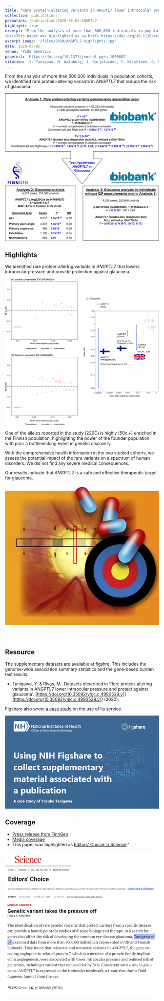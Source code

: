 ```yaml
---
title: "Rare protein-altering variants in ANGPTL7 lower intraocular pressure and protect against glaucoma"
collection: publications
permalink: /publication/2020-05-05-ANGPTL7
highlight: true
excerpt: "From the analysis of more than 500,000 individuals in population cohorts, we identified rare protein-altering variants in _ANGPTL7_ that reduce the risk of glaucoma. One of the alleles reported in the study (220C) is highly (50x +) enriched in the Finnish population, highlighting the power of the founder population with prior a bottlenecking event in genetic discovery. With the comprehensive health information in the two studied cohorts, we assess the potential impact of the rare variants on a spectrum of human disorders. We did not find any severe medical consequences. Our results indicate that ANGPTL7 is a safe and effective therapeutic target for glaucoma.
<br/>This paper was highlighted as <a href='https://doi.org/10.1126/science.2020.368.6494.twil' target='_blank'>Editors’ Choice in Science</a>."
excerpt_image: '/files/2020/ANGPTL7-highlights.jpg'
date: 2020-05-05
venue: 'PLOS Genetics'
paperurl: 'https://doi.org/10.1371/journal.pgen.1008682'
citation: 'Y. Tanigawa, M. Wainberg, J. Karjalainen, T. Kiiskinen, G. Venkataraman, S. Lemmelä, J. A. Turunen, R. R. Graham, A. S. Havulinna, M. Perola, A. Palotie, FinnGen, M. J. Daly, M. A. Rivas, Rare protein-altering variants in ANGPTL7 lower intraocular pressure and protect against glaucoma. PLOS Genetics. 16, e1008682 (2020).'
---
```

<!-- ispublishedpreprint: "True" -->

From the analysis of more than 500,000 individuals in population cohorts, we identified rare protein-altering variants in _ANGPTL7_ that reduce the risk of glaucoma.

![ANGPTL7 paper figure 1](/files/2020/ANGPTL7-Fig1.jpg)

## Highlights

We identified rare protein-altering variants in _ANGPTL7_ that lowers intraocular pressure and provide protection against glaucoma.

![ANGPTL7 paper figure S9](/files/2020/ANGPTL7-FigS9.png)

One of the alleles reported in the study (220C) is highly (50x +) enriched in the Finnish population, highlighting the power of the founder population with prior a bottlenecking event in genetic discovery.

With the comprehensive health information in the two studied cohorts, we assess the potential impact of the rare variants on a spectrum of human disorders. We did not find any severe medical consequences.

Our results indicate that _ANGPTL7_ is a safe and effective therapeutic target for glaucoma.

![ANGPTL7 as a therapeutic target](/files/2020/ANGPTL7-PR.jpg)

## Resource

The supplementary datasets are available at figshre. This includes the genome-wide association summary statistics and the gene-based burden test results.

- Tanigawa, Y. & Rivas, M.. Datasets described in 'Rare protein-altering variants in ANGPTL7 lower intraocular pressure and protect against glaucoma'. [https://doi.org/10.35092/yhjc.c.4990529.v1](https://doi.org/10.35092/yhjc.c.4990529.v1) (2020).

Figshare also wrote [a case study](https://doi.org/10.6084/m9.figshare.12640247) on the use of its service.

[![ANGPTL7 figshare case study image](/files/2020/ANGPTL7-figshare-case-study.png)](https://doi.org/10.6084/m9.figshare.12640247)

## Coverage

- [Press release from FinnGen](https://www.finngen.fi/en/node/97)
- [Media coverage](https://profiles.impactstory.org/u/0000-0001-9759-157X/p/CWtX8KCwWi)
- This paper was highlighted as [Editors’ Choice in Science](https://doi.org/10.1126/science.2020.368.6494.twil)."

[![Editors’ Choice in Science](/files/2020/ANGPTL7-Science-Editors-Choice-screenshot.png)](https://doi.org/10.1126/science.2020.368.6494.twil)
